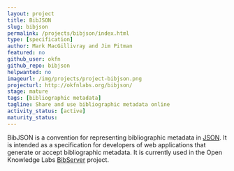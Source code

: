 ```yaml
---
layout: project
title: BibJSON
slug: bibjson
permalink: /projects/bibjson/index.html
type: [specification]
author: Mark MacGillivray and Jim Pitman
featured: no
github_user: okfn
github_repo: bibjson
helpwanted: no
imageurl: /img/projects/project-bibjson.png
projecturl: http://okfnlabs.org/bibjson/
stage: mature
tags: [bibliographic metadata]
tagline: Share and use bibliographic metadata online
activity_status: [active]
maturity_status:
---
```


BibJSON is a convention for representing bibliographic metadata in
[JSON](http://www.json.org/).  It is intended as a specification for
developers of web applications that generate or accept bibliographic
metadata.  It is currently used in the Open Knowledge Labs
[BibServer](/projects/bibserver/) project.
